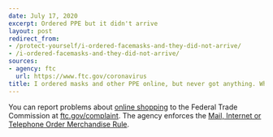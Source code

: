 ```yaml
---
date: July 17, 2020
excerpt: Ordered PPE but it didn't arrive
layout: post
redirect_from:
- /protect-yourself/i-ordered-facemasks-and-they-did-not-arrive/
- /i-ordered-facemasks-and-they-did-not-arrive/
sources:
- agency: ftc
  url: https://www.ftc.gov/coronavirus
title: I ordered masks and other PPE online, but never got anything. What should I do? Where can I report this?
---
```


You can report problems about [online shopping](https://www.consumer.ftc.gov/articles/0020-shopping-online) to the Federal Trade Commission at [ftc.gov/complaint](https://www.ftccomplaintassistant.gov/#crnt&panel1-1). The agency enforces the [Mail, Internet or Telephone Order Merchandise Rule](https://www.consumer.ftc.gov/articles/0221-billed-merchandise-you-never-received).